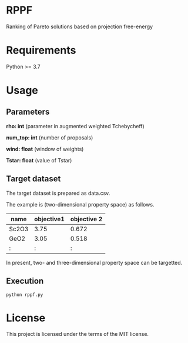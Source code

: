 # RPPF
Ranking of Pareto solutions based on projection free-energy


# Requirements
Python >= 3.7


# Usage

## Parameters

**rho: int** (parameter in augmented weighted Tchebycheff)

**num_top: int** (number of proposals)

**wind: float** (window of weights)

**Tstar: float** (value of Tstar)


## Target dataset

The target dataset is prepared as data.csv.

The example is (two-dimensional property space) as follows.

|  name  |  objective1  |  objective 2 |
| ------ | ------------ | ------------ |
|  Sc2O3 |  3.75        |  0.672       |
|  GeO2  |  3.05        |  0.518       |
|  :     |  :           | :            |

In present, two- and three-dimensional property space can be targetted.

## Execution
```
python rppf.py 
```

# License
This project is licensed under the terms of the MIT license.
